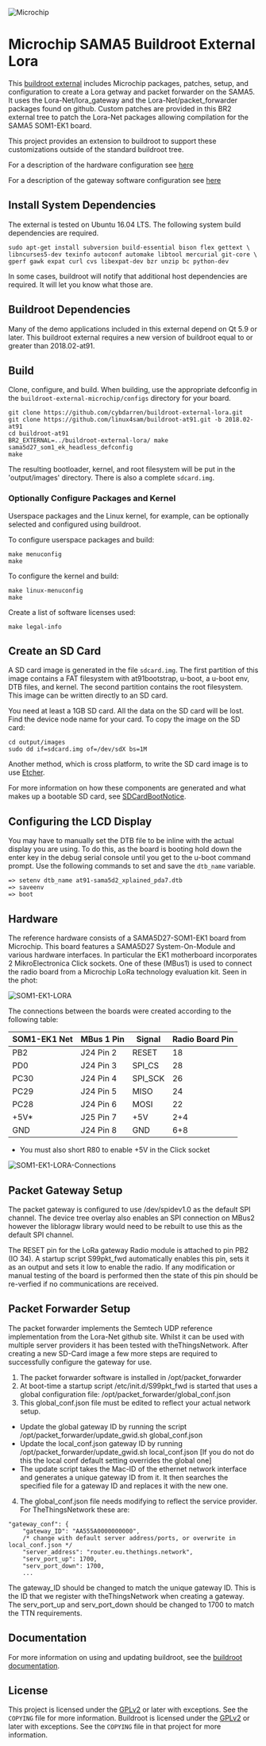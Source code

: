 ![Microchip](docs/microchip_logo.png)

# Microchip SAMA5 Buildroot External Lora

This [buildroot external][1] includes Microchip packages, patches, setup, and
configuration to create a Lora getway and packet forwarder on the SAMA5.
It uses the Lora-Net/lora_gateway and the Lora-Net/packet_forwarder packages
found on github. Custom patches are provided in this BR2 external tree to patch
the Lora-Net packages allowing compilation for the SAMA5 SOM1-EK1 board.

This project provides an extension to buildroot to support these customizations
outside of the standard buildroot tree.

For a description of the hardware configuration see [here](#Hardware)

For a description of the gateway software configuration see [here](#Packet-Gateway-Setup)
## Install System Dependencies

The external is tested on Ubuntu 16.04 LTS.  The following system build
dependencies are required.

    sudo apt-get install subversion build-essential bison flex gettext \
    libncurses5-dev texinfo autoconf automake libtool mercurial git-core \
    gperf gawk expat curl cvs libexpat-dev bzr unzip bc python-dev

In some cases, buildroot will notify that additional host dependencies are
required.  It will let you know what those are.

## Buildroot Dependencies

Many of the demo applications included in this external depend on Qt 5.9 or
later.  This buildroot external requires a new version of buildroot equal to or
greater than 2018.02-at91.


## Build

Clone, configure, and build.  When building, use the appropriate defconfig in
the `buildroot-external-microchip/configs` directory for your board.

    git clone https://github.com/cybdarren/buildroot-external-lora.git
    git clone https://github.com/linux4sam/buildroot-at91.git -b 2018.02-at91
    cd buildroot-at91
    BR2_EXTERNAL=../buildroot-external-lora/ make sama5d27_som1_ek_headless_defconfig
    make

The resulting bootloader, kernel, and root filesystem will be put in the
'output/images' directory.  There is also a complete `sdcard.img`.

### Optionally Configure Packages and Kernel

Userspace packages and the Linux kernel, for example, can be optionally selected
and configured using buildroot.

To configure userspace packages and build:

    make menuconfig
    make


To configure the kernel and build:

    make linux-menuconfig
    make


Create a list of software licenses used:

    make legal-info


## Create an SD Card

A SD card image is generated in the file `sdcard.img`.  The first partition of
this image contains a FAT filesystem with at91bootstrap, u-boot, a u-boot env,
DTB files, and kernel. The second partition contains the root filesystem. This
image can be written directly to an SD card.

You need at least a 1GB SD card. All the data on the SD card will be
lost. Find the device node name for your card.  To copy the image on the SD
card:

    cd output/images
    sudo dd if=sdcard.img of=/dev/sdX bs=1M

Another method, which is cross platform, to write the SD card image is to use
[Etcher][5].

For more information on how these components are generated and what makes up a
bootable SD card, see [SDCardBootNotice][4].

## Configuring the LCD Display

You may have to manually set the DTB file to be inline with the actual display
you are using.  To do this, as the board is booting hold down the enter key in
the debug serial console until you get to the u-boot command prompt.  Use the
following commands to set and save the `dtb_name` variable.

    => setenv dtb_name at91-sama5d2_xplained_pda7.dtb
    => saveenv
    => boot

## Hardware

The reference hardware consists of a SAMA5D27-SOM1-EK1 board from Microchip. This board features a SAMA5D27 System-On-Module and various hardware interfaces. In particular the EK1 motherboard incorporates 2 MikroElectronica Click sockets. One of these (MBus1) is used to connect the radio board from a Microchip LoRa technology evaluation kit. Seen in the phot:

![SOM1-EK1-LORA](docs/som1_ek1_lora.png)

The connections between the boards were created according to the following table:

SOM1-EK1 Net | MBus 1 Pin | Signal  | Radio Board Pin
-------------|------------|---------|----------------
PB2          | J24 Pin 2  | RESET   | 18
PD0          | J24 Pin 3  | SPI_CS  | 28
PC30         | J24 Pin 4  | SPI_SCK | 26
PC29         | J24 Pin 5  | MISO    | 24
PC28         | J24 Pin 6  | MOSI    | 22
+5V*         | J25 Pin 7  | +5V     | 2+4
GND          | J24 Pin 8  | GND     | 6+8

* You must also short R80 to enable +5V in the Click socket

![SOM1-EK1-LORA-Connections](docs/som1_connections.png)

## Packet Gateway Setup

The packet gateway is configured to use /dev/spidev1.0 as the default SPI channel. The device tree overlay also enables an SPI connection on MBus2 however the libloragw library would need to be rebuilt to use this as the default SPI channel.

The RESET pin for the LoRa gateway Radio module is attached to pin PB2 (IO 34). A startup script S99pkt_fwd automatically enables this pin, sets it as an output and sets it low to enable the radio. If any modification or manual testing of the board is performed then the state of this pin should be re-verfied if no communications are received.

## Packet Forwarder Setup

The packet forwarder implements the Semtech UDP reference implementation from the Lora-Net github site. Whilst it can be used with multiple server providers it has been tested with theThingsNetwork. After creating a new SD-Card image a few more steps are required to successfully configure the gateway for use.

1. The packet forwarder software is installed in /opt/packet_forwarder
2. At boot-time a startup script /etc/init.d/S99pkt_fwd is started that uses a global configuration file: /opt/packet_forwarder/global_conf.json
3. This global_conf.json file must be edited to reflect your actual network setup.
* Update the global gateway ID by running the script /opt/packet_forwarder/update_gwid.sh global_conf.json
* Update the local_conf.json gateway ID by running /opt/packet_forwarder/update_gwid.sh local_conf.json  [If you do not do this the local conf default setting overrides the global one]
* The update script takes the Mac-ID of the ethernet network interface and generates a unique gateway ID from it. It then searches the specified file for a gateway ID and replaces it with the new one.
4. The global_conf.json file needs modifying to reflect the service provider. For TheThingsNetwork these are:
```
"gateway_conf": {
    "gateway_ID": "AA555A0000000000",
    /* change with default server address/ports, or overwrite in local_conf.json */
    "server_address": "router.eu.thethings.network",
    "serv_port_up": 1700,
    "serv_port_down": 1700, 
    ...
```

The gateway_ID should be changed to match the unique gateway ID. This is the ID that we register with theThingsNetwork when creating a gateway. The serv_port_up and serv_port_down should be changed to 1700 to match the TTN requirements.

## Documentation

For more information on using and updating buildroot, see the [buildroot
documentation][3].


## License

This project is licensed under the [GPLv2][2] or later with exceptions.  See the
`COPYING` file for more information.  Buildroot is licensed under the [GPLv2][2]
or later with exceptions. See the `COPYING` file in that project for more
information.


[1]: https://buildroot.org/downloads/manual/manual.html#outside-br-custom
[2]: https://www.gnu.org/licenses/old-licenses/gpl-2.0.en.html
[3]: https://buildroot.org/docs.html
[4]: http://www.at91.com/linux4sam/bin/view/Linux4SAM/SDCardBootNotice
[5]: https://etcher.io/